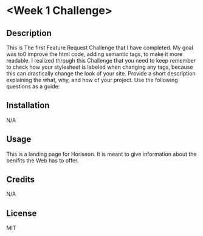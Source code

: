 # <Week 1 Challenge>

## Description

This is The first Feature Request Challenge that I have completed. My goal was to0 improve the html code, adding semantic tags, to make it more readable. I realized through this Challenge that you need to keep remember to check how your stylesheet is labeled when changing any tags, because this can drastically change the look of your site. 
Provide a short description explaining the what, why, and how of your project. Use the following questions as a guide:

## Installation

N/A

## Usage

This is a landing page for Horiseon. It is meant to give information about the benifits the Web has to offer. 

## Credits

N/A

## License

MIT